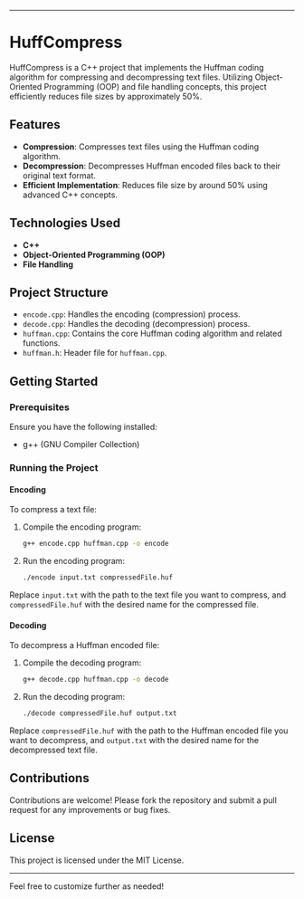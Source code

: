 
---

# HuffCompress

HuffCompress is a C++ project that implements the Huffman coding algorithm for compressing and decompressing text files. Utilizing Object-Oriented Programming (OOP) and file handling concepts, this project efficiently reduces file sizes by approximately 50%.

## Features

- **Compression**: Compresses text files using the Huffman coding algorithm.
- **Decompression**: Decompresses Huffman encoded files back to their original text format.
- **Efficient Implementation**: Reduces file size by around 50% using advanced C++ concepts.

## Technologies Used

- **C++**
- **Object-Oriented Programming (OOP)**
- **File Handling**

## Project Structure

- `encode.cpp`: Handles the encoding (compression) process.
- `decode.cpp`: Handles the decoding (decompression) process.
- `huffman.cpp`: Contains the core Huffman coding algorithm and related functions.
- `huffman.h`: Header file for `huffman.cpp`.

## Getting Started

### Prerequisites

Ensure you have the following installed:

- g++ (GNU Compiler Collection)

### Running the Project

#### Encoding

To compress a text file:

1. Compile the encoding program:
    ```sh
    g++ encode.cpp huffman.cpp -o encode
    ```

2. Run the encoding program:
    ```sh
    ./encode input.txt compressedFile.huf
    ```

Replace `input.txt` with the path to the text file you want to compress, and `compressedFile.huf` with the desired name for the compressed file.

#### Decoding

To decompress a Huffman encoded file:

1. Compile the decoding program:
    ```sh
    g++ decode.cpp huffman.cpp -o decode
    ```

2. Run the decoding program:
    ```sh
    ./decode compressedFile.huf output.txt
    ```

Replace `compressedFile.huf` with the path to the Huffman encoded file you want to decompress, and `output.txt` with the desired name for the decompressed text file.

## Contributions

Contributions are welcome! Please fork the repository and submit a pull request for any improvements or bug fixes.

## License

This project is licensed under the MIT License.

---

Feel free to customize further as needed!
